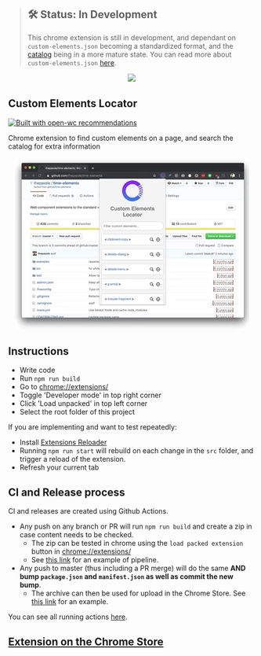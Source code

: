 > ## 🛠 Status: In Development
>
> This chrome extension is still in development, and dependant on `custom-elements.json` becoming a standardized format, and the [catalog](https://catalog.open-wc.org) being in a more mature state. You can read more about `custom-elements.json` [here](https://github.com/webcomponents/custom-elements-json/).

<p align="center">
  <img width="200" src="https://open-wc.org/hero.png"></img>
</p>

## Custom Elements Locator

[![Built with open-wc recommendations](https://img.shields.io/badge/built%20with-open--wc-blue.svg)](https://github.com/open-wc)

Chrome extension to find custom elements on a page, and search the catalog for extra information

<p align="center">
  <img src="./meta_assets/giphytime.gif"/
</p>

## Instructions

- Write code
- Run `npm run build`
- Go to [chrome://extensions/](chrome://extensions/)
- Toggle 'Developer mode' in top right corner
- Click 'Load unpacked' in top left corner
- Select the root folder of this project

If you are implementing and want to test repeatedly:

- Install [Extensions Reloader](https://chrome.google.com/webstore/detail/extensions-reloader/fimgfedafeadlieiabdeeaodndnlbhid)
- Running `npm run start` will rebuild on each change in the `src` folder, and trigger a reload of the extension.
- Refresh your current tab

## CI and Release process

CI and releases are created using Github Actions.

* Any push on any branch or PR will run `npm run build` and create a zip in case content needs to be checked. 
  * The zip can be tested in chrome using the `load packed extension` button in [chrome://extensions/](chrome://extensions/)
  * See [this link](https://github.com/jlengrand/locator/actions/runs/239670902) for an example of pipeline. 
* Any push to master (thus including a PR merge) will do the same **AND bump `package.json` and `manifest.json` as well as commit the new bump**. 
  * The archive can then be used for upload in the Chrome Store. See [this link](https://github.com/jlengrand/locator/actions/runs/239692407) for an example.

You can see all running actions [here](https://github.com/open-wc/locator/actions/new).

## [Extension on the Chrome Store](https://chrome.google.com/webstore/detail/custom-elements-locator/eccplgjbdhhakefbjfibfhocbmjpkafc)